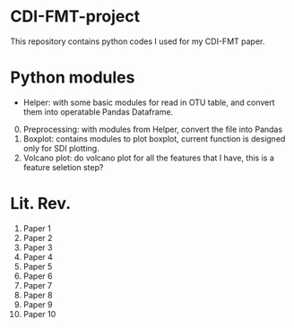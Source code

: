 # CDI-FMT-project
This repository contains python codes I used for my CDI-FMT paper. 
# Python modules

* Helper: with some basic modules for read in OTU table, and convert them into operatable Pandas Dataframe.
0. Preprocessing: with modules from Helper, convert the file into Pandas
1. Boxplot: contains modules to plot boxplot, current function is designed only for SDI plotting.
2. Volcano plot: do volcano plot for all the features that I have, this is a feature seletion step?

# Lit. Rev.
1. Paper 1
2. Paper 2
3. Paper 3
4. Paper 4
5. Paper 5
6. Paper 6
7. Paper 7
8. Paper 8
9. Paper 9
10. Paper 10
